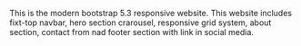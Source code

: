 This is the modern bootstrap 5.3 responsive website. This website includes fixt-top navbar, hero section crarousel, responsive grid system, about section, contact from nad footer section with
link in social media. 
